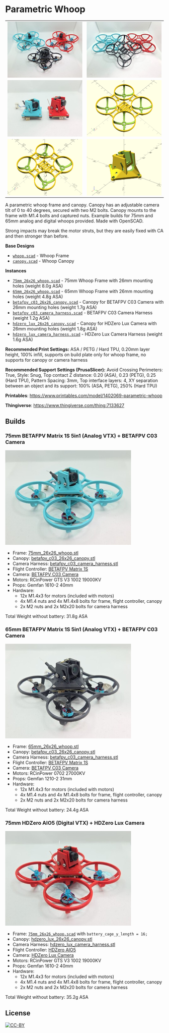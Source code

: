 # Parametric Whoop

<table>
<tr>
<td><a href="images/photo1.jpg"><img src="images/photo1.thumb.jpg" alt="Photo 1"/></a></td>
<td><a href="images/photo2.jpg"><img src="images/photo2.thumb.jpg" alt="Photo 2"/></a></td>
</tr>
<tr>
<td><a href="images/photo3.jpg"><img src="images/photo3.thumb.jpg" alt="Photo 3"/></a></td>
<td><a href="images/rendering.whoop75.png"><img src="images/rendering.whoop75.thumb.png" alt="Whoop 75mm Rendering"/></a></td>
</tr>
<tr>
<td><a href="images/rendering.whoop65.png"><img src="images/rendering.whoop65.thumb.png" alt="Whoop 65mm Rendering"/></a></td>
<td><a href="images/rendering.canopy.png"><img src="images/rendering.canopy.thumb.png" alt="Canopy Rendering"/></a></td>
</tr>
</table>

A parametric whoop frame and canopy. Canopy has an adjustable camera tilt of 0 to 40 degrees, secured with two M2 bolts. Canopy mounts to the frame with M1.4 bolts and captured nuts. Example builds for 75mm and 65mm analog and digital whoops provided. Made with OpenSCAD.

Strong impacts may break the motor struts, but they are easily fixed with CA and then stronger than before.

**Base Designs**

* [`whoop.scad`](whoop.scad) - Whoop Frame
* [`canopy.scad`](canopy.scad) - Whoop Canopy

**Instances**

* [`75mm_26x26_whoop.scad`](75mm_26x26_whoop.scad) - 75mm Whoop Frame with 26mm mounting holes (weight 8.0g ASA)
* [`65mm_26x26_whoop.scad`](65mm_26x26_whoop.scad) - 65mm Whoop Frame with 26mm mounting holes (weight 4.8g ASA)
* [`betafpv_c03_26x26_canopy.scad`](betafpv_c03_26x26_canopy.scad) - Canopy for BETAFPV C03 Camera with 26mm mounting holes (weight 1.7g ASA)
* [`betafpv_c03_camera_harness.scad`](betafpv_c03_camera_harness.scad) - BETAFPV C03 Camera Harness (weight 1.2g ASA)
* [`hdzero_lux_26x26_canopy.scad`](hdzero_lux_26x26_canopy.scad) - Canopy for HDZero Lux Camera with 26mm mounting holes (weight 1.8g ASA)
* [`hdzero_lux_camera_harness.scad`](hdzero_lux_camera_harness.scad) - HDZero Lux Camera Harness (weight 1.6g ASA)

**Recommended Print Settings:** ASA / PETG / Hard TPU, 0.20mm layer height, 100% infill, supports on build plate only for whoop frame, no supports for canopy or camera harness

**Recommended Support Settings (PrusaSlicer):** Avoid Crossing Perimeters: True, Style: Snug, Top contact Z distance: 0.20 (ASA), 0.23 (PETG), 0.25 (Hard TPU), Pattern Spacing: 3mm, Top interface layers: 4, XY separation between an object and its support: 100% (ASA, PETG), 250% (Hard TPU)

**Printables**: https://www.printables.com/model/1402069-parametric-whoop

**Thingiverse**: https://www.thingiverse.com/thing:7133627

## Builds

### 75mm BETAFPV Matrix 1S 5in1 (Analog VTX) + BETAFPV C03 Camera

<a href="images/photo.75mm_betafpv_matrix_1s_whoop.jpg"><img src="images/photo.75mm_betafpv_matrix_1s_whoop.thumb.jpg" alt="75mm BETAFPV Matrix 1S Whoop"/></a>

* Frame: [75mm_26x26_whoop.stl](stl/75mm_26x26_whoop.stl)
* Canopy: [betafpv_c03_26x26_canopy.stl](stl/betafpv_c03_26x26_canopy.stl)
* Camera Harness: [betafpv_c03_camera_harness.stl](stl/betafpv_c03_camera_harness.stl)
* Flight Controller: [BETAFPV Matrix 1S](https://betafpv.com/collections/brushless-flight-controller/products/matrix-1s-brushless-flight-controller)
* Camera: [BETAFPV C03 Camera](https://betafpv.com/products/c03-fpv-micro-camera)
* Motors: RCinPower GTS V3 1002 19000KV
* Props: Gemfan 1610-2 40mm
* Hardware:
    * 12x M1.4x3 for motors (included with motors)
    * 4x M1.4 nuts and 4x M1.4x8 bolts for frame, flight controller, canopy
    * 2x M2 nuts and 2x M2x20 bolts for camera harness

Total Weight without battery: 31.8g ASA

### 65mm BETAFPV Matrix 1S 5in1 (Analog VTX) + BETAFPV C03 Camera

<a href="images/photo.65mm_betafpv_matrix_1s_whoop.jpg"><img src="images/photo.65mm_betafpv_matrix_1s_whoop.thumb.jpg" alt="65mm BETAFPV Matrix 1S Whoop"/></a>

* Frame: [65mm_26x26_whoop.stl](stl/65mm_26x26_whoop.stl)
* Canopy: [betafpv_c03_26x26_canopy.stl](stl/betafpv_c03_26x26_canopy.stl)
* Camera Harness: [betafpv_c03_camera_harness.stl](stl/betafpv_c03_camera_harness.stl)
* Flight Controller: [BETAFPV Matrix 1S](https://betafpv.com/collections/brushless-flight-controller/products/matrix-1s-brushless-flight-controller)
* Camera: [BETAFPV C03 Camera](https://betafpv.com/products/c03-fpv-micro-camera)
* Motors: RCinPower 0702 27000KV
* Props: Gemfan 1210-2 31mm
* Hardware:
    * 12x M1.4x3 for motors (included with motors)
    * 4x M1.4 nuts and 4x M1.4x8 bolts for frame, flight controller, canopy
    * 2x M2 nuts and 2x M2x20 bolts for camera harness

Total Weight without battery: 24.4g ASA

### 75mm HDZero AIO5 (Digital VTX) + HDZero Lux Camera

<a href="images/photo.75mm_hdzero_aio5_whoop.jpg"><img src="images/photo.75mm_hdzero_aio5_whoop.thumb.jpg" alt="75mm HDZero AIO5 Whoop"/></a>

* Frame: [`75mm_26x26_whoop.scad`](75mm_26x26_whoop.scad) with `battery_cage_y_length = 16;`
* Canopy: [hdzero_lux_26x26_canopy.stl](stl/hdzero_lux_26x26_canopy.stl)
* Camera Harness: [hdzero_lux_camera_harness.stl](stl/hdzero_lux_camera_harness.stl)
* Flight Controller: [HDZero AIO5](https://www.hd-zero.com/product-page/hdzero-aio5)
* Camera: [HDZero Lux Camera](https://www.hd-zero.com/product-page/hdzero-lux-camera)
* Motors: RCinPower GTS V3 1002 19000KV
* Props: Gemfan 1610-2 40mm
* Hardware:
    * 12x M1.4x3 for motors (included with motors)
    * 4x M1.4 nuts and 4x M1.4x8 bolts for frame, flight controller, canopy
    * 2x M2 nuts and 2x M2x20 bolts for camera harness

Total Weight without battery: 35.2g ASA

## License

[![CC-BY](https://i.creativecommons.org/l/by/4.0/80x15.png)](http://creativecommons.org/licenses/by/4.0/)
